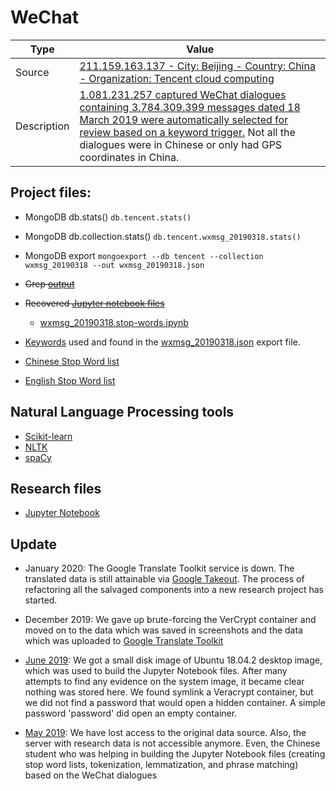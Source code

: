 # WeChat



Type  | Value
----------- | -------------
Source | [211.159.163.137 - City: Beijing  - Country: China  - Organization: Tencent cloud computing](https://twitter.com/0xDUDE/status/1111338523670601729)
Description | [1.081.231.257 captured WeChat dialogues containing 3.784.309.399 messages dated 18 March 2019 were automatically selected for review based on a keyword trigger.](https://twitter.com/0xDUDE/status/1107793510881742848) Not all the dialogues were in Chinese or only had GPS coordinates in China.

## Project files:
* MongoDB db.stats() `db.tencent.stats()`
* MongoDB db.collection.stats() `db.tencent.wxmsg_20190318.stats()` 
* MongoDB export `mongoexport --db tencent --collection wxmsg_20190318 --out wxmsg_20190318.json`
* ~~Grep [output](#)~~
* ~~Recovered [Jupyter notebook files]()~~
  * [wxmsg_20190318.stop-words.ipynb]()
  
* [Keywords](https://github.com/GDI-foundation/WeChat/blob/master/keywords.txt) used and found in the [wxmsg_20190318.json]() export file. 
 * [Chinese Stop Word list](https://github.com/cookiemonster/WeChat/blob/master/Chinese.stop.words.txt)
 * [English Stop Word list](https://github.com/cookiemonster/WeChat/blob/master/English.stop.words.txt)

## Natural Language Processing tools
* [Scikit-learn](https://scikit-learn.org)
* [NLTK](https://www.nltk.org/)
* [spaCy](https://spacy.io)

## Research files
* [Jupyter Notebook](https://jupyter.org/)
 
## Update
* January 2020: The Google Translate Toolkit service is down. The translated data is still attainable via [Google Takeout](https://takeout.google.com/?pli=1). The process of refactoring all the salvaged components into a new research project has started. 

* December 2019: We gave up brute-forcing the VerCrypt container and moved on to the data which was saved in screenshots and the data which was uploaded to [Google Translate Toolkit](translate.google.com/toolkit)

* [June 2019](https://twitter.com/0xDUDE/status/1138027431258918918?s=20): We got a small disk image of Ubuntu 18.04.2 desktop image,  which was used to build the Jupyter Notebook files. After many attempts to find any evidence on the system image, it became clear nothing was stored here. We found symlink a Veracrypt container, but we did not find a password that would open a hidden container. A simple password 'password' did open an empty container.

* [May 2019](https://twitter.com/GDI_FDN/status/1130489101273243648?s=20): We have lost access to the original data source. Also, the server with research data is not accessible anymore. Even, the Chinese student who was helping in building the Jupyter Notebook files (creating stop word lists, tokenization, lemmatization, and phrase matching) based on the WeChat dialogues

